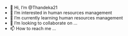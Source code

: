- 👋 Hi, I’m @Thandeka21
- 👀 I’m interested in human resources management
- 🌱 I’m currently learning human resources management
- 💞️ I’m looking to collaborate on ...
- 📫 How to reach me ...

<!---
Thandeka21/Thandeka21 is a ✨ special ✨ repository because its `README.md` (this file) appears on your GitHub profile.
You can click the Preview link to take a look at your changes.
--->
